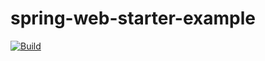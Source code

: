 # spring-web-starter-example
[![Build](https://github.com/sumitsutar/spring-web-starter-example/actions/workflows/pipeline.yml/badge.svg)](https://github.com/sumitsutar/spring-web-starter-example/actions)

